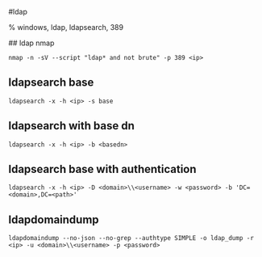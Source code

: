 #ldap

% windows, ldap, ldapsearch, 389


## ldap nmap
```
nmap -n -sV --script "ldap* and not brute" -p 389 <ip>
```

## ldapsearch base
```
ldapsearch -x -h <ip> -s base
```

## ldapsearch with base dn
```
ldapsearch -x -h <ip> -b <basedn>
```

## ldapsearch base with authentication
```
ldapsearch -x -h <ip> -D <domain>\\<username> -w <password> -b 'DC=<domain>,DC=<path>'
```

## ldapdomaindump
```
ldapdomaindump --no-json --no-grep --authtype SIMPLE -o ldap_dump -r <ip> -u <domain>\\<username> -p <password>
```